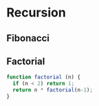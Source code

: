 # Recursion

## Fibonacci


## Factorial

```js
function factorial (n) {
  if (n < 2) return 1;
  return n * factorial(n-1);
}
```
